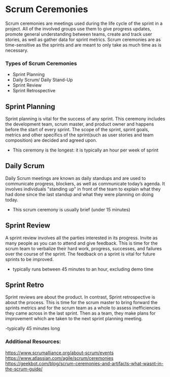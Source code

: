 # Scrum Ceremonies
Scrum ceremonies are meetings used during the life cycle of the sprint in a project. All of the involved groups use them to give progress updates, promote general understanding between teams, create and track user stories, as well as gather data for sprint metrics. Scrum ceremonies are as time-sensitive as the sprints and are meant to only take as much time as is necessary.
 
### Types of Scrum Ceremonies
  - Sprint Planning
  - Daily Scrum/ Daily Stand-Up
  - Sprint Review
  - Sprint Retrospective
 
## Sprint Planning
 
Sprint planning is vital for the success of any sprint. This ceremony includes the development team, scrum master, and product owner and happens before the start of every sprint. The scope of the sprint, sprint goals, metrics and other specifics of the sprint(such as user stories and team composition) are decided and agreed upon.
- This ceremony is the longest: it is typically an hour per week of sprint
 
## Daily Scrum
 
Daily Scrum meetings are known as daily standups and are used to communicate progress, blockers, as well as communicate today’s agenda. It involves individuals "standing up" in front of the team to explain what they had done since the last standup and what they were planning on doing today. 
 
- This scrum ceremony is usually brief (under 15 minutes)
 
## Sprint Review
A sprint review involves all the parties interested in its progress. Invite as many people as you can to attend and give feedback. This is time for the scrum team to verbalize their hard work, progress, successes, and failures over the course of the sprint. The feedback on a sprint is vital for future sprints to be improved.
 
- typically runs between 45 minutes to an hour, excluding demo time
 
## Sprint Retro
Sprint reviews are about the product. In contrast, Sprint retrospective is about the process. This is time for the scrum master to bring forward the sprints metrics and for the scrum team as a whole to assess inefficiencies they came across in the last sprint. Then as a team, they make plans for improvement which are taken to the next sprint planning meeting.
 
-typically 45 minutes long
 
### Additional Resources:
https://www.scrumalliance.org/about-scrum/events
https://www.atlassian.com/agile/scrum/ceremonies
https://geekbot.com/blog/scrum-ceremonies-and-artifacts-what-wasnt-in-the-scrum-guide/
 


